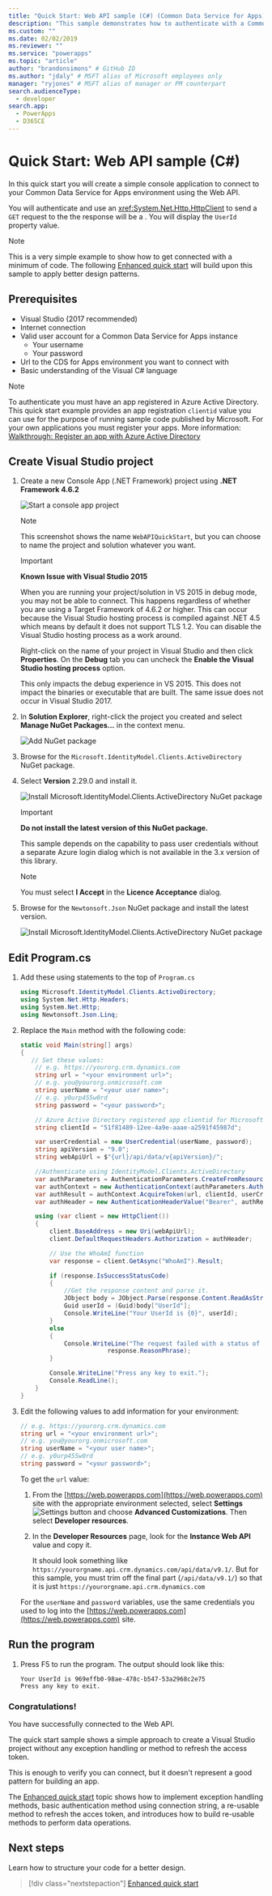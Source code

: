 ```yaml
---
title: "Quick Start: Web API sample (C#) (Common Data Service for Apps)| Microsoft Docs"
description: "This sample demonstrates how to authenticate with a Common Data Service for Apps Server and then call a basic Web API operation, the WhoAmI Function"
ms.custom: ""
ms.date: 02/02/2019
ms.reviewer: ""
ms.service: "powerapps"
ms.topic: "article"
author: "brandonsimons" # GitHub ID
ms.author: "jdaly" # MSFT alias of Microsoft employees only
manager: "ryjones" # MSFT alias of manager or PM counterpart
search.audienceType: 
  - developer
search.app: 
  - PowerApps
  - D365CE
---
```

# Quick Start: Web API sample (C#)

In this quick start you will create a simple console application to connect to your Common Data Service for Apps environment using the Web API. 

You will authenticate and use an <xref:System.Net.Http.HttpClient> to send a `GET` request to the <xref href="Microsoft.Dynamics.CRM.WhoAmI?text=WhoAmI Function" /> the response will be a <xref href="Microsoft.Dynamics.CRM.WhoAmIResponse?text=WhoAmIResponse ComplexType" />. You will display the `UserId` property value.

> [!NOTE]
> This is a very simple example to show how to get connected with a minimum of code. The following [Enhanced quick start](enhanced-quick-start.md) will build upon this sample to apply better design patterns.

## Prerequisites

 - Visual Studio (2017 recommended)
 - Internet connection
 - Valid user account for a Common Data Service for Apps instance
    - Your username
    - Your password
 - Url to the CDS for Apps environment you want to connect with
 - Basic understanding of the Visual C# language

> [!NOTE]
> To authenticate you must have an app registered in Azure Active Directory. This quick start example provides an app registration `clientid` value you can use for the purpose of running sample code published by Microsoft. For your own applications you must register your apps. More information: [Walkthrough: Register an app with Azure Active Directory](../walkthrough-register-app-azure-active-directory.md)

## Create Visual Studio project

1. Create a new Console App (.NET Framework) project using **.NET Framework 4.6.2**

    ![Start a console app project](../media/quick-start-web-api-console-app-csharp-1.png)

    > [!NOTE]
    > This screenshot shows the name `WebAPIQuickStart`, but you can choose to name the project and solution whatever you want.

    > [!IMPORTANT]
    > **Known Issue with Visual Studio 2015**
    > 
    > When you are running your project/solution in VS 2015 in debug mode, you may not be able to connect. This happens regardless of whether you are using a Target Framework of 4.6.2 or higher. This can occur because the Visual Studio hosting process is compiled against .NET 4.5 which means by default it does not support TLS 1.2. You can disable the Visual Studio hosting process as a work around. 
    >
    > Right-click on the name of your project in Visual Studio and then click **Properties**. On the **Debug** tab you can uncheck the **Enable the Visual Studio hosting process** option. 
    >
    > This only impacts the debug experience in VS 2015. This does not impact the binaries or executable that are built. The same issue does not occur in Visual Studio 2017.

1. In **Solution Explorer**, right-click the project you created and select **Manage NuGet Packages...** in the context menu.

    ![Add NuGet package](../media/quick-start-web-api-console-app-csharp-2.png)

1. Browse for the  `Microsoft.IdentityModel.Clients.ActiveDirectory` NuGet package.
1. Select **Version** 2.29.0 and install it.

    ![Install Microsoft.IdentityModel.Clients.ActiveDirectory NuGet package](../media/quick-start-web-api-console-app-csharp-3.png)

    > [!IMPORTANT]
    > **Do not install the latest version of this NuGet package.**
    >
    > This sample depends on the capability to pass user credentials without a separate Azure login dialog which is not available in the 3.x version of this library.

    > [!NOTE]
    > You must select **I Accept** in the **Licence Acceptance** dialog.

1. Browse for the `Newtonsoft.Json` NuGet package and install the latest version.

    ![Install Microsoft.IdentityModel.Clients.ActiveDirectory NuGet package](../media/quick-start-web-api-console-app-csharp-4.png)

## Edit Program.cs

1. Add these using statements to the top of `Program.cs`

    ```csharp
    using Microsoft.IdentityModel.Clients.ActiveDirectory;
    using System.Net.Http.Headers;
    using System.Net.Http;
    using Newtonsoft.Json.Linq;
    ```

1. Replace the `Main` method with the following code:

    ```csharp
    static void Main(string[] args)
    {
       // Set these values:
        // e.g. https://yourorg.crm.dynamics.com
        string url = "<your environment url>";
        // e.g. you@yourorg.onmicrosoft.com
        string userName = "<your user name>";
        // e.g. y0urp455w0rd
        string password = "<your password>";

        // Azure Active Directory registered app clientid for Microsoft samples
        string clientId = "51f81489-12ee-4a9e-aaae-a2591f45987d";

        var userCredential = new UserCredential(userName, password);
        string apiVersion = "9.0";
        string webApiUrl = $"{url}/api/data/v{apiVersion}/";

        //Authenticate using IdentityModel.Clients.ActiveDirectory
        var authParameters = AuthenticationParameters.CreateFromResourceUrlAsync(new Uri(webApiUrl)).Result;
        var authContext = new AuthenticationContext(authParameters.Authority, false);
        var authResult = authContext.AcquireToken(url, clientId, userCredential);
        var authHeader = new AuthenticationHeaderValue("Bearer", authResult.AccessToken);

        using (var client = new HttpClient())
        {
            client.BaseAddress = new Uri(webApiUrl);
            client.DefaultRequestHeaders.Authorization = authHeader;

            // Use the WhoAmI function
            var response = client.GetAsync("WhoAmI").Result;

            if (response.IsSuccessStatusCode)
            {
                //Get the response content and parse it.  
                JObject body = JObject.Parse(response.Content.ReadAsStringAsync().Result);
                Guid userId = (Guid)body["UserId"];
                Console.WriteLine("Your UserId is {0}", userId);
            }
            else
            {
                Console.WriteLine("The request failed with a status of '{0}'",
                            response.ReasonPhrase);
            }

            Console.WriteLine("Press any key to exit.");
            Console.ReadLine();
        }       
    }
    ```

1. Edit the following values to add information for your environment:

    ```csharp
    // e.g. https://yourorg.crm.dynamics.com
    string url = "<your environment url>";
    // e.g. you@yourorg.onmicrosoft.com
    string userName = "<your user name>";
    // e.g. y0urp455w0rd
    string password = "<your password>";
    ```
    To get the `url` value:

    1. From the [https://web.powerapps.com](https://web.powerapps.com) site with the appropriate environment selected, select **Settings** ![Settings button](../media/settings-icon.png) and choose **Advanced Customizations**. Then select **Developer resources**.
    1. In the **Developer Resources** page, look for the **Instance Web API** value and copy it. 

        It should look something like `https://yourorgname.api.crm.dynamics.com/api/data/v9.1/`. But for this sample, you must trim off the final part (`/api/data/v9.1/`) so that it is just `https://yourorgname.api.crm.dynamics.com`

    For the `userName` and `password` variables, use the same credentials you used to log into the [https://web.powerapps.com](https://web.powerapps.com) site.

## Run the program

1. Press F5 to run the program. The output should look like this:

    ```
    Your UserId is 969effb0-98ae-478c-b547-53a2968c2e75
    Press any key to exit.
    ```

### Congratulations!

You have successfully connected to the Web API.

The quick start sample shows a simple approach to create a Visual Studio project without any exception handling or method to refresh the access token. 

This is enough to verify you can connect, but it doesn't represent a good pattern for building an app.

The [Enhanced quick start](enhanced-quick-start.md) topic shows how to implement exception handling methods, basic authentication method using connection string, a re-usable method to refresh the acces token, and introduces how to build re-usable methods to perform data operations.

## Next steps

Learn how to structure your code for a better design.

> [!div class="nextstepaction"]
> [Enhanced quick start](enhanced-quick-start.md)<br/>
